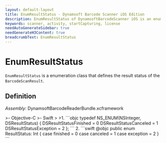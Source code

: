 ```yaml
---
layout: default-layout
title: EnumResultStatus - Dynamsoft Barcode Scanner iOS Edition
description: EnumResultStatus of DynamsoftBarcodeScanner iOS is an enumeration class that defines the result status of the BarcodeScanResult.
keywords: scanner, activity, startCapturing, license 
needAutoGenerateSidebar: true
needGenerateH3Content: true
breadcrumbText: EnumResultStatus
---
```


# EnumResultStatus

`EnumResultStatus` is a enumeration class that defines the result status of the `BarcodeScanResult`.

## Definition

*Assembly:* DynamsoftBarcodeReaderBundle.xcframework

<div class="sample-code-prefix"></div>
>- Objective-C
>- Swift
>
>1. 
```objc
typedef NS_ENUM(NSInteger, DSResultStatus)
{
    DSResultStatusFinished = 0
    DSResultStatusCanceled = 1
    DSResultStatusException = 2
};
```
2. 
```swift
@objc public enum ResultStatus: Int {
    case finished = 0
    case canceled = 1
    case exception = 2
}
```
